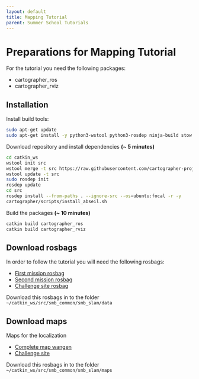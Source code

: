```yaml
---
layout: default
title: Mapping Tutorial
parent: Summer School Tutorials
---
```


# Preparations for Mapping Tutorial
For the tutorial you need the following packages:
 - cartographer_ros
 - cartographer_rviz

## Installation
Install build tools:
```bash
sudo apt-get update
sudo apt-get install -y python3-wstool python3-rosdep ninja-build stow
```
Download repository and install dependencies **(~ 5 minutes)**
```bash
cd catkin_ws
wstool init src
wstool merge -t src https://raw.githubusercontent.com/cartographer-project/cartographer_ros/master/cartographer_ros.rosinstall
wstool update -t src
sudo rosdep init
rosdep update
cd src
rosdep install --from-paths . --ignore-src --os=ubuntu:focal -r -y
cartographer/scripts/install_abseil.sh
```
Build the packages **(~ 10 minutes)**
```bash
catkin build cartographer_ros
catkin build cartographer_rviz
```

## Download rosbags
In order to follow the tutorial you will need the following rosbags:
  - [First mission rosbag](https://drive.google.com/file/d/114OGae0iBZkDrRcX-PqhLf18mXBWTfG4/view?usp=sharing)
  - [Second mission rosbag](https://drive.google.com/file/d/18zWR21lLWrrMPrmI8C0SQgeFUcclFMV8/view?usp=sharing)
  - [Challenge site rosbag](https://drive.google.com/file/d/1uO-xsfpAop41QRdv2RUGNn1P85fWY0L4/view?usp=sharing)

Download this rosbags in to the folder ```~/catkin_ws/src/smb_common/smb_slam/data```

## Download maps
Maps for the localization
 - [Complete map wangen](https://drive.google.com/file/d/1BccEK_Zm-coduvpsiC0m0Jha2eeRhw8A/view?usp=sharing)
 - [Challenge site](https://drive.google.com/file/d/10nhsMKLtLBDk-LJa7HmNCf9P40ncXv2c/view?usp=sharing)

Download this rosbags in to the folder ```~/catkin_ws/src/smb_common/smb_slam/maps```
